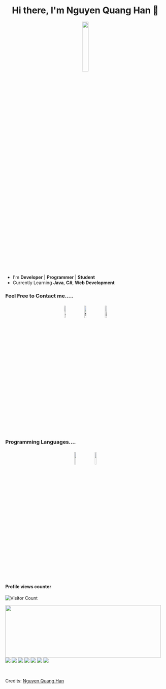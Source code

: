 <h1 align="center">Hi there, I'm Nguyen Quang Han 👋</h1>


<p align="center">
<img width="20%" src="https://img.icons8.com/ios-filled/96/000000/programming.png"/>
</p>


- I'm **Developer** | **Programmer** | **Student**
- Currently Learning **Java**, **C#**, **Web Development**


### Feel Free to Contact me.....

<p align="center">
	<a href="https://github.com/quanghan-dev"><img alt="github" width="10%" style="padding:5px" src="https://img.icons8.com/clouds/100/000000/github.png"/></a>
	<a href="https://www.facebook.com/7.quanghan.7/"><img alt="facebook" width="10%" style="padding:5px" src="https://img.icons8.com/clouds/100/000000/facebook-new.png"/></a>
	<a href="https://www.instagram.com/_regao/"><img alt="instagram" width="10%" style="padding:5px" src="https://img.icons8.com/clouds/100/000000/instagram.png"/></a>
</p>

### Programming Languages....

<p align="center">
	<img width="10%" style="padding:5px" src="https://img.icons8.com/color/144/000000/java-coffee-cup-logo.png"/>
	<img width="10%" style="padding:5px" src="https://img.icons8.com/color/48/000000/c-sharp-logo.png"/>
</p>

#### Profile views counter
![Visitor Count](https://profile-counter.glitch.me/{quanghan-dev}/count.svg)

<p>
  <img align="left" width="490" height="165" src="https://github-readme-stats.vercel.app/api?username=quanghan-dev&show_icons=true&theme=radical"/>
  <p>
    <img src="https://img.shields.io/badge/-Visual%20Studio-854db9?style=flat-square&logo=Visual%20Studio&logoColor=White"/>
    <img src="https://img.shields.io/badge/-Visual%20Studio%20Code-23A9F2?style=flat-square&logo=Visual%20Studio%20Code&logoColor=white"/>
      <img src="https://img.shields.io/badge/-SQL%20Server-23A9F2?style=flat-square&logo=microsoft-sql-server&logoColor=White%"/>
    <img src="https://img.shields.io/badge/-Apache-D22128?style=flat-square&logo=Apache&logoColor=white"/>
    <img src="https://img.shields.io/badge/-Trello-0079BF?style=flat-square&logo=Trello&logoColor=white"/>
    <img src="https://img.shields.io/badge/-HTML5-E34F26?style=flat-square&logo=HTML5&logoColor=white"/>
    <img src="https://img.shields.io/badge/-CSS3-1572B6?style=flat-square&logo=CSS3&logoColor=white"/>
  </p>
</p></br>

Credits: [Nguyen Quang Han](https://github.com/quanghan-dev)
